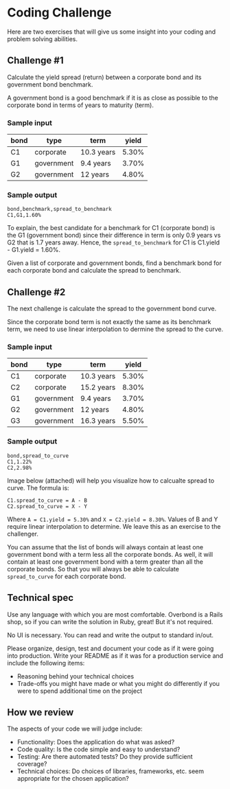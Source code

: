 # Coding Challenge

Here are two exercises that will give us some insight into your coding and problem solving abilities. 

## Challenge #1

Calculate the yield spread (return) between a corporate bond and its government bond benchmark. 

A government bond is a good benchmark if it is as close as possible to the corporate bond in terms of years to maturity (term).

### Sample input

| bond   | type       | term        | yield |
|--------|------------|-------------|-------|
| C1     | corporate  | 10.3 years  | 5.30% |
| G1     | government | 9.4 years   | 3.70% |
| G2     | government | 12 years    | 4.80% |

### Sample output

```
bond,benchmark,spread_to_benchmark
C1,G1,1.60%
```

To explain, the best candidate for a benchmark for C1 (corporate bond) is the G1 (government bond) since their difference in term is only 0.9 years vs G2 that is 1.7 years away. Hence, the `spread_to_benchmark` for C1 is C1.yield - G1.yield = 1.60%.

Given a list of corporate and government bonds, find a benchmark bond for each corporate bond and calculate the spread to benchmark.

## Challenge #2

The next challenge is calculate the spread to the government bond curve.

Since the corporate bond term is not exactly the same as its benchmark term, we need to use linear interpolation to dermine the spread to the curve.

### Sample input

| bond   | type       | term        | yield |
|--------|------------|-------------|-------|
| C1     | corporate  | 10.3 years  | 5.30% |
| C2     | corporate  | 15.2 years  | 8.30% |
| G1     | government | 9.4 years   | 3.70% |
| G2     | government | 12 years    | 4.80% |
| G3     | government | 16.3 years  | 5.50% |

### Sample output

```
bond,spread_to_curve
C1,1.22%
C2,2.98%
```

Image below (attached) will help you visualize how to calcualte spread to curve. The formula is:

```
C1.spread_to_curve = A - B
C2.spread_to_curve = X - Y
```

Where `A = C1.yield = 5.30%` and `X = C2.yield = 8.30%`. Values of B and Y require linear interpolation to determine. We leave this as an exercise to the challenger.

You can assume that the list of bonds will always contain at least one government bond with a term less all the corporate bonds. As well, it will contain at least one government bond with a term greater than all the corporate bonds. So that you will always be able to calculate `spread_to_curve` for each corporate bond.

## Technical spec

Use any language with which you are most comfortable. Overbond is a Rails shop, so if you can write the solution in Ruby, great! But it's not required.

No UI is necessary. You can read and write the output to standard in/out.

Please organize, design, test and document your code as if it were going into production. Write your README as if it was for a production service and include the following items:

* Reasoning behind your technical choices
* Trade-offs you might have made or what you might do differently if you were to spend additional time on the project

## How we review

The aspects of your code we will judge include:

* Functionality: Does the application do what was asked?
* Code quality: Is the code simple and easy to understand?
* Testing: Are there automated tests? Do they provide sufficient coverage?
* Technical choices: Do choices of libraries, frameworks, etc. seem appropriate for the chosen application?